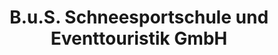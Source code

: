 ---
title: "B.u.S. Schneesportschule und Eventtouristik GmbH"
url: /sulzbach-rosenberg/b-u-s-schneesportschule-und-eventtouristik-gmbh/
shop: Reisebüro
---